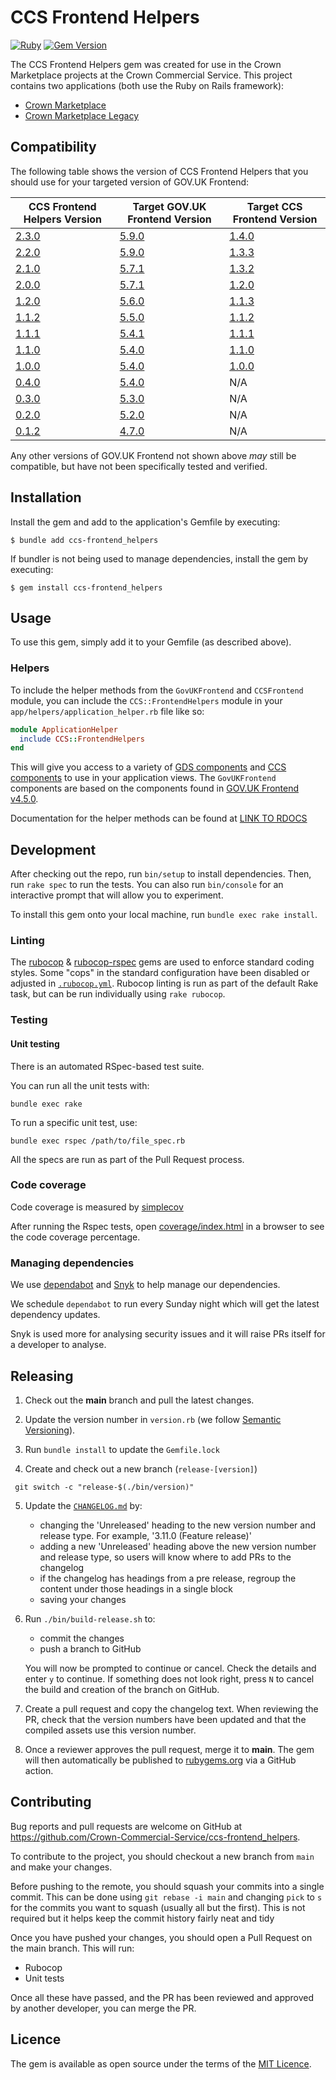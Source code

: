 # CCS Frontend Helpers

[![Ruby](https://github.com/Crown-Commercial-Service/ccs-frontend_helpers/actions/workflows/release.yml/badge.svg)](https://github.com/Crown-Commercial-Service/ccs-frontend_helpers/actions/workflows/release.yml)
[![Gem Version](https://badge.fury.io/rb/ccs-frontend_helpers.svg)](https://badge.fury.io/rb/ccs-frontend_helpers)

The CCS Frontend Helpers gem was created for use in the Crown Marketplace projects at the Crown Commercial Service.
This project contains two applications (both use the Ruby on Rails framework):
- [Crown Marketplace](https://github.com/Crown-Commercial-Service/crown-marketplace)
- [Crown Marketplace Legacy](https://github.com/Crown-Commercial-Service/crown-marketplace-legacy)

## Compatibility

The following table shows the version of CCS Frontend Helpers that you should use for your targeted version of GOV.UK Frontend:

| CCS Frontend Helpers Version  | Target GOV.UK Frontend Version | Target CCS Frontend Version |
| ----------------------------- | ------------------------------ | --------------------------- |
| [2.3.0](https://github.com/Crown-Commercial-Service/ccs-frontend_helpers/releases/tag/v2.3.0) | [5.9.0](https://github.com/alphagov/govuk-frontend/releases/tag/v5.9.0) | [1.4.0](https://github.com/Crown-Commercial-Service/ccs-frontend-project/releases/tag/v1.4.0) |
| [2.2.0](https://github.com/Crown-Commercial-Service/ccs-frontend_helpers/releases/tag/v2.2.0) | [5.9.0](https://github.com/alphagov/govuk-frontend/releases/tag/v5.9.0) | [1.3.3](https://github.com/Crown-Commercial-Service/ccs-frontend-project/releases/tag/v1.3.3) |
| [2.1.0](https://github.com/Crown-Commercial-Service/ccs-frontend_helpers/releases/tag/v2.1.0) | [5.7.1](https://github.com/alphagov/govuk-frontend/releases/tag/v5.7.1) | [1.3.2](https://github.com/Crown-Commercial-Service/ccs-frontend-project/releases/tag/v1.3.2) |
| [2.0.0](https://github.com/Crown-Commercial-Service/ccs-frontend_helpers/releases/tag/v2.0.0) | [5.7.1](https://github.com/alphagov/govuk-frontend/releases/tag/v5.7.1) | [1.2.0](https://github.com/Crown-Commercial-Service/ccs-frontend-project/releases/tag/v1.2.0) |
| [1.2.0](https://github.com/Crown-Commercial-Service/ccs-frontend_helpers/releases/tag/v1.2.0) | [5.6.0](https://github.com/alphagov/govuk-frontend/releases/tag/v5.6.0) | [1.1.3](https://github.com/Crown-Commercial-Service/ccs-frontend-project/releases/tag/v1.1.3) |
| [1.1.2](https://github.com/Crown-Commercial-Service/ccs-frontend_helpers/releases/tag/v1.1.2) | [5.5.0](https://github.com/alphagov/govuk-frontend/releases/tag/v5.5.0) | [1.1.2](https://github.com/Crown-Commercial-Service/ccs-frontend-project/releases/tag/v1.1.2) |
| [1.1.1](https://github.com/Crown-Commercial-Service/ccs-frontend_helpers/releases/tag/v1.1.1) | [5.4.1](https://github.com/alphagov/govuk-frontend/releases/tag/v5.4.1) | [1.1.1](https://github.com/Crown-Commercial-Service/ccs-frontend-project/releases/tag/v1.1.1) |
| [1.1.0](https://github.com/Crown-Commercial-Service/ccs-frontend_helpers/releases/tag/v1.1.0) | [5.4.0](https://github.com/alphagov/govuk-frontend/releases/tag/v5.4.0) | [1.1.0](https://github.com/Crown-Commercial-Service/ccs-frontend-project/releases/tag/v1.1.0) |
| [1.0.0](https://github.com/Crown-Commercial-Service/ccs-frontend_helpers/releases/tag/v1.0.0) | [5.4.0](https://github.com/alphagov/govuk-frontend/releases/tag/v5.4.0) | [1.0.0](https://github.com/Crown-Commercial-Service/ccs-frontend-project/releases/tag/v1.0.0) |
| [0.4.0](https://github.com/Crown-Commercial-Service/ccs-frontend_helpers/releases/tag/v0.4.0) | [5.4.0](https://github.com/alphagov/govuk-frontend/releases/tag/v5.4.0) | N/A |
| [0.3.0](https://github.com/Crown-Commercial-Service/ccs-frontend_helpers/releases/tag/v0.3.0) | [5.3.0](https://github.com/alphagov/govuk-frontend/releases/tag/v5.3.0) | N/A |
| [0.2.0](https://github.com/Crown-Commercial-Service/ccs-frontend_helpers/releases/tag/v0.2.0) | [5.2.0](https://github.com/alphagov/govuk-frontend/releases/tag/v5.2.0) | N/A |
| [0.1.2](https://github.com/Crown-Commercial-Service/ccs-frontend_helpers/releases/tag/v0.1.2) | [4.7.0](https://github.com/alphagov/govuk-frontend/releases/tag/v4.7.0) | N/A |

Any other versions of GOV.UK Frontend not shown above _may_ still be compatible, but have not been specifically tested and verified.

## Installation

Install the gem and add to the application's Gemfile by executing:

    $ bundle add ccs-frontend_helpers

If bundler is not being used to manage dependencies, install the gem by executing:

    $ gem install ccs-frontend_helpers

## Usage

To use this gem, simply add it to your Gemfile (as described above).

### Helpers

To include the helper methods from the `GovUKFrontend` and `CCSFrontend` module, you can include the `CCS::FrontendHelpers` module in your `app/helpers/application_helper.rb` file like so:

```ruby
module ApplicationHelper
  include CCS::FrontendHelpers
end 
```

This will give you access to a variety of [GDS components](https://design-system.service.gov.uk/components) and [CCS components](https://github.com/Crown-Commercial-Service/ts-ccs-frontend) to use in your application views.
The `GovUKFrontend` components are based on the components found in [GOV.UK Frontend v4.5.0](https://github.com/alphagov/govuk-frontend/releases/tag/v4.5.0).

Documentation for the helper methods can be found at [LINK TO RDOCS](#)

## Development

After checking out the repo, run `bin/setup` to install dependencies. Then, run `rake spec` to run the tests. You can also run `bin/console` for an interactive prompt that will allow you to experiment.

To install this gem onto your local machine, run `bundle exec rake install`.

### Linting

The [rubocop](https://github.com/rubocop-hq/rubocop) & [rubocop-rspec](https://github.com/rubocop-hq/rubocop-rspec) gems are used to enforce standard coding styles.
Some "cops" in the standard configuration have been disabled or adjusted in [`.rubocop.yml`](https://github.com/Crown-Commercial-Service/crown-marketplace-legacy/blob/master/.rubocop.yml).
Rubocop linting is run as part of the default Rake task, but can be run individually using `rake rubocop`.

### Testing

#### Unit testing
There is an automated RSpec-based test suite.

You can run all the unit tests with:
```shell
bundle exec rake
```

To run a specific unit test, use:
```shell
bundle exec rspec /path/to/file_spec.rb
```

All the specs are run as part of the Pull Request process.

### Code coverage

Code coverage is measured by [simplecov](https://github.com/simplecov-ruby/simplecov)

After running the Rspec tests, open [coverage/index.html](coverage/index.html) in a browser to see the code coverage percentage.

### Managing dependencies
 
We use [dependabot](https://github.com/dependabot) and [Snyk](https://app.snyk.io/org/ccs-wattsa) to help manage our dependencies.

We schedule `dependabot` to run every Sunday night which will get the latest dependency updates.
 
Snyk is used more for analysing security issues and it will raise PRs itself for a developer to analyse.

## Releasing

1. Check out the **main** branch and pull the latest changes.

2. Update the version number in `version.rb` (we follow [Semantic Versioning](https://semver.org/)).

3. Run `bundle install` to update the `Gemfile.lock`

4. Create and check out a new branch (`release-[version]`)

  ```shell
   git switch -c "release-$(./bin/version)"
   ```

5. Update the [`CHANGELOG.md`](/CHANGELOG.md) by:

   - changing the 'Unreleased' heading to the new version number and release type. For example, '3.11.0 (Feature release)'
   - adding a new 'Unreleased' heading above the new version number and release type, so users will know where to add PRs to the changelog
   - if the changelog has headings from a pre release, regroup the content under those headings in a single block
   - saving your changes

6. Run `./bin/build-release.sh` to:

   - commit the changes
   - push a branch to GitHub

   You will now be prompted to continue or cancel. Check the details and enter `y` to continue. If something does not look right, press `N` to cancel the build and creation of the branch on GitHub.

7. Create a pull request and copy the changelog text.
   When reviewing the PR, check that the version numbers have been updated and that the compiled assets use this version number.

8. Once a reviewer approves the pull request, merge it to **main**. The gem will then automatically be published to [rubygems.org](https://rubygems.org) via a GitHub action.

## Contributing

Bug reports and pull requests are welcome on GitHub at https://github.com/Crown-Commercial-Service/ccs-frontend_helpers.

To contribute to the project, you should checkout a new branch from `main` and make your changes.

Before pushing to the remote, you should squash your commits into a single commit.
This can be done using `git rebase -i main` and changing `pick` to `s` for the commits you want to squash (usually all but the first).
This is not required but it helps keep the commit history fairly neat and tidy

Once you have pushed your changes, you should open a Pull Request on the main branch.
This will run:
- Rubocop
- Unit tests

Once all these have passed, and the PR has been reviewed and approved by another developer, you can merge the PR.

## Licence

The gem is available as open source under the terms of the [MIT Licence](https://opensource.org/licenses/MIT).
